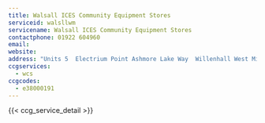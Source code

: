 ```yaml
---
title: Walsall ICES Community Equipment Stores
serviceid: walsllwm
servicename: Walsall ICES Community Equipment Stores
contactphone: 01922 604960
email: 
website: 
address: "Units 5  Electrium Point Ashmore Lake Way  Willenhall West Midlands WS12 4HD"
ccgservices:
  - wcs
ccgcodes:
  - e38000191
---
```


{{< ccg_service_detail >}}
